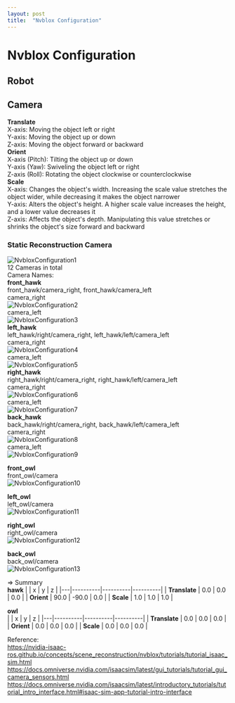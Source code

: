 ```yaml
---
layout: post
title:  "Nvblox Configuration"
---
```


# Nvblox Configuration
## Robot


## Camera
**Translate** <br/>
X-axis: Moving the object left or right <br/>
Y-axis: Moving the object up or down <br/>
Z-axis: Moving the object forward or backward <br/>
**Orient** <br/>
X-axis (Pitch): Tilting the object up or down <br/>
Y-axis (Yaw): Swiveling the object left or right <br/>
Z-axis (Roll): Rotating the object clockwise or counterclockwise <br/>
**Scale** <br/>
X-axis: Changes the object's width. Increasing the scale value stretches the object wider, while decreasing it makes the object narrower <br/>
Y-axis: Alters the object's height. A higher scale value increases the height, and a lower value decreases it <br/>
Z-axis: Affects the object's depth. Manipulating this value stretches or shrinks the object's size forward and backward <br/>


### Static Reconstruction Camera
![NvbloxConfiguration1](https://github.com/growingpenguin/growingpenguin.github.io/assets/110277903/68a8719c-e944-4d80-bb46-ed50bf9ee09e) <br/>
12 Cameras in total <br/>
Camera Names: <br/>
**front_hawk** <br/>
front_hawk/camera_right, front_hawk/camera_left <br/>
camera_right <br/>
![NvbloxConfiguration2](https://github.com/growingpenguin/growingpenguin.github.io/assets/110277903/24de445b-fc76-478d-8584-0ae13dce798d) <br/>
camera_left <br/>
![NvbloxConfiguration3](https://github.com/growingpenguin/growingpenguin.github.io/assets/110277903/311dc232-db50-4b21-895b-08592b1e5270) <br/>
**left_hawk** <br/>
left_hawk/right/camera_right, left_hawk/left/camera_left <br/>
camera_right <br/>
![NvbloxConfiguration4](https://github.com/growingpenguin/growingpenguin.github.io/assets/110277903/473a97f2-2de2-4eb3-85e0-749132dd1118) <br/>
camera_left <br/>
![NvbloxConfiguration5](https://github.com/growingpenguin/growingpenguin.github.io/assets/110277903/b212110e-73c0-4013-ac68-4871d073ac00) <br/>
**right_hawk** <br/>
right_hawk/right/camera_right, right_hawk/left/camera_left <br/>
camera_right <br/>
![NvbloxConfiguration6](https://github.com/growingpenguin/growingpenguin.github.io/assets/110277903/30d751af-b02c-413a-a570-9cc7c1272409) <br/>
camera_left <br/>
![NvbloxConfiguration7](https://github.com/growingpenguin/growingpenguin.github.io/assets/110277903/ed6567d7-5df8-47d9-879c-e31a1522db31) <br/>
**back_hawk** <br/>
back_hawk/right/camera_right, back_hawk/left/camera_left <br/>
camera_right <br/>
![NvbloxConfiguration8](https://github.com/growingpenguin/growingpenguin.github.io/assets/110277903/f2f30d61-67d9-473d-bb0a-4fe5582f8651) <br/>
camera_left <br/>
![NvbloxConfiguration9](https://github.com/growingpenguin/growingpenguin.github.io/assets/110277903/baf70e73-f8b3-4e69-96ed-3b207ac75500) <br/>

**front_owl** <br/>
front_owl/camera <br/>
![NvbloxConfiguration10](https://github.com/growingpenguin/growingpenguin.github.io/assets/110277903/76bd0a82-9487-4216-999f-5ede5bc08643) <br/>

**left_owl** <br/>
left_owl/camera <br/>
![NvbloxConfiguration11](https://github.com/growingpenguin/growingpenguin.github.io/assets/110277903/471a12ae-44a6-47a6-99fe-90d0780b50f9) <br/>

**right_owl** <br/>
right_owl/camera <br/>
![NvbloxConfiguration12](https://github.com/growingpenguin/growingpenguin.github.io/assets/110277903/6746a629-e39c-40f3-bebe-c20515224b04) <br/>

**back_owl** <br/>
back_owl/camera <br/>
![NvbloxConfiguration13](https://github.com/growingpenguin/growingpenguin.github.io/assets/110277903/2d82c4ec-eb0e-450c-b551-2bc79fbabc96) <br/>

=> Summary <br/>
**hawk**
|   | x | y | z |
|---|----------|----------|----------|
| **Translate** | 0.0   | 0.0   | 0.0   | 
| **Orient** | 90.0   | -90.0   | 0.0   | 
| **Scale** | 1.0   | 1.0  | 1.0  | 




 
**owl** <br/>
|   | x | y | z |
|---|----------|----------|----------|
| **Translate** | 0.0   | 0.0   | 0.0   | 
| **Orient** | 0.0   | 0.0   | 0.0   | 
| **Scale** | 0.0   | 0.0  | 0.0  | 




Reference: <br/>
https://nvidia-isaac-ros.github.io/concepts/scene_reconstruction/nvblox/tutorials/tutorial_isaac_sim.html <br/>
https://docs.omniverse.nvidia.com/isaacsim/latest/gui_tutorials/tutorial_gui_camera_sensors.html <br/>
https://docs.omniverse.nvidia.com/isaacsim/latest/introductory_tutorials/tutorial_intro_interface.html#isaac-sim-app-tutorial-intro-interface <br/>
